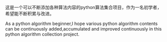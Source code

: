 这是一个可以不断添加各种算法内容的python算法集合项目，作为一名初学者，希望能不断积累与改进。


As a python algorithm beginner,I hope various python algorithm contents can be continuously added,accumulated and improved continuously in this python algorithm collection project.